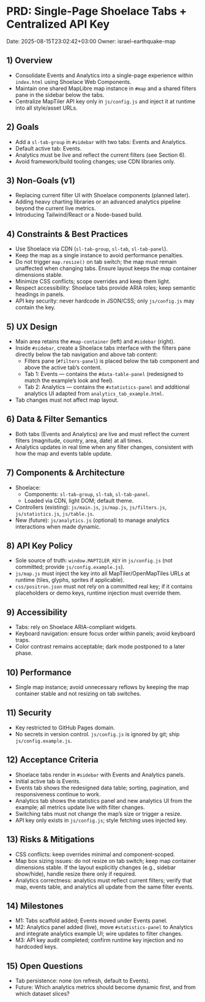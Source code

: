 # PRD: Single-Page Shoelace Tabs + Centralized API Key

Date: 2025-08-15T23:02:42+03:00
Owner: israel-earthquake-map

## 1) Overview
- Consolidate Events and Analytics into a single-page experience within `index.html` using Shoelace Web Components.
- Maintain one shared MapLibre map instance in `#map` and a shared filters pane in the sidebar below the tabs.
- Centralize MapTiler API key only in `js/config.js` and inject it at runtime into all style/asset URLs.

## 2) Goals
- Add a `sl-tab-group` in `#sidebar` with two tabs: Events and Analytics.
- Default active tab: Events.
- Analytics must be live and reflect the current filters (see Section 6).
- Avoid framework/build tooling changes; use CDN libraries only.

## 3) Non-Goals (v1)
- Replacing current filter UI with Shoelace components (planned later).
- Adding heavy charting libraries or an advanced analytics pipeline beyond the current live metrics.
- Introducing Tailwind/React or a Node-based build.

## 4) Constraints & Best Practices
- Use Shoelace via CDN (`sl-tab-group`, `sl-tab`, `sl-tab-panel`).
- Keep the map as a single instance to avoid performance penalties.
- Do not trigger `map.resize()` on tab switch; the map must remain unaffected when changing tabs. Ensure layout keeps the map container dimensions stable.
- Minimize CSS conflicts; scope overrides and keep them light.
- Respect accessibility: Shoelace tabs provide ARIA roles; keep semantic headings in panels.
- API key security: never hardcode in JSON/CSS; only `js/config.js` may contain the key.

## 5) UX Design
- Main area retains the `#map-container` (left) and `#sidebar` (right).
- Inside `#sidebar`, create a Shoelace tabs interface with the filters pane directly below the tab navigation and above tab content:
  - Filters pane (`#filters-panel`) is placed below the tab component and above the active tab’s content.
  - Tab 1: Events — contains the `#data-table-panel` (redesigned to match the example’s look and feel).
  - Tab 2: Analytics — contains the `#statistics-panel` and additional analytics UI adapted from `analytics_tab_example.html`.
- Tab changes must not affect map layout.

## 6) Data & Filter Semantics
- Both tabs (Events and Analytics) are live and must reflect the current filters (magnitude, country, area, date) at all times.
- Analytics updates in real time when any filter changes, consistent with how the map and events table update.

## 7) Components & Architecture
- Shoelace:
  - Components: `sl-tab-group`, `sl-tab`, `sl-tab-panel`.
  - Loaded via CDN, light DOM; default theme.
- Controllers (existing): `js/main.js`, `js/map.js`, `js/filters.js`, `js/statistics.js`, `js/table.js`.
- New (future): `js/analytics.js` (optional) to manage analytics interactions when made dynamic.

## 8) API Key Policy
- Sole source of truth: `window.MAPTILER_KEY` in `js/config.js` (not committed; provide `js/config.example.js`).
- `js/map.js` must inject the key into all MapTiler/OpenMapTiles URLs at runtime (tiles, glyphs, sprites if applicable).
- `css/positron.json` must not rely on a committed real key; if it contains placeholders or demo keys, runtime injection must override them.

## 9) Accessibility
- Tabs: rely on Shoelace ARIA-compliant widgets.
- Keyboard navigation: ensure focus order within panels; avoid keyboard traps.
- Color contrast remains acceptable; dark mode postponed to a later phase.

## 10) Performance
- Single map instance; avoid unnecessary reflows by keeping the map container stable and not resizing on tab switches.

## 11) Security
- Key restricted to GitHub Pages domain.
- No secrets in version control. `js/config.js` is ignored by git; ship `js/config.example.js`.

## 12) Acceptance Criteria
- Shoelace tabs render in `#sidebar` with Events and Analytics panels.
- Initial active tab is Events.
- Events tab shows the redesigned data table; sorting, pagination, and responsiveness continue to work.
- Analytics tab shows the statistics panel and new analytics UI from the example; all metrics update live with filter changes.
- Switching tabs must not change the map’s size or trigger a resize.
- API key only exists in `js/config.js`; style fetching uses injected key.

## 13) Risks & Mitigations
- CSS conflicts: keep overrides minimal and component-scoped.
- Map box sizing issues: do not resize on tab switch; keep map container dimensions stable. If the layout explicitly changes (e.g., sidebar show/hide), handle resize there only if required.
- Analytics correctness: analytics must reflect current filters; verify that map, events table, and analytics all update from the same filter events.

## 14) Milestones
- M1: Tabs scaffold added; Events moved under Events panel.
- M2: Analytics panel added (live), move `#statistics-panel` to Analytics and integrate analytics example UI; wire updates to filter changes.
- M3: API key audit completed; confirm runtime key injection and no hardcoded keys.

## 15) Open Questions
- Tab persistence: none (on refresh, default to Events).
- Future: Which analytics metrics should become dynamic first, and from which dataset slices?
